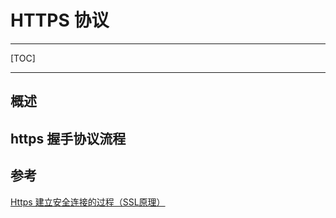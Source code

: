 # HTTPS 协议



---

[TOC]

---



## 概述




## https 握手协议流程





## 参考

[Https 建立安全连接的过程（SSL原理）](https://blog.csdn.net/xiaopang_yan/article/details/78709574)